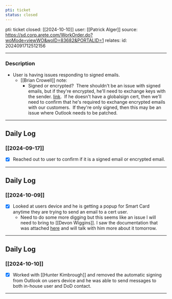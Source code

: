 ```yaml
---
pti: ticket
status: closed
---
```

pti: ticket 
closed: [[2024-10-10]]
user: [[Patrick Alger]]
source: https://sd.corp.arete.com/WorkOrder.do?woMode=viewWO&woID=83682&PORTALID=1
relates: 
id: 2024091712512156

---
### Description
- User is having issues responding to signed emails.
	- [[Brian Crowell]] note:
		- Signed or encrypted?  There shouldn't be an issue with signed emails, but if they're encrypted, he'll need to exchange keys with the sender. [link](https://aretecloud.sharepoint.us/sites/it/faqs/how%20to%20-%20use%20digital%20certificates%20for%20email.aspx?web=1).  If he doesn't have a globalsign cert, then we'll need to confirm that he's required to exchange encrypted emails with our customers.  If they're only signed, then this may be an issue where Outlook needs to be patched.
---
## Daily Log
### [[2024-09-17]]
- [x] Reached out to user to confirm if it is a signed email or encrypted email.
---
## Daily Log
### [[2024-10-09]]
- [x] Looked at users device and he is getting a popup for Smart Card anytime they are trying to send an email to a cert user.
	- Need to do some more digging but this seems like an issue I will need to bring to [[Devon Wiggins]]. I saw the documentation that was attached [here](https://aretecloud.sharepoint.us/:w:/r/sites/IT/_layouts/15/Doc.aspx?sourcedoc=%7B754BB5F5-9F17-4163-A3F9-A11DB7D3C620%7D&file=Documentation-Identrust%20PKI.docx&action=default&mobileredirect=true&DefaultItemOpen=1) and will talk with him more about it tomorrow.
---
## Daily Log
### [[2024-10-10]]
- [x] Worked with [[Hunter Kimbrough]] and removed the automatic signing from Outlook on users device and he was able to send messages to both in-house user and DoD contact.
---


